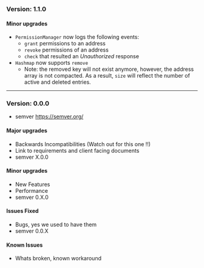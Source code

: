 
### Version: 1.1.0

#### Minor upgrades
* `PermissionManager` now logs the following events: 
   * `grant` permissions to an address
   * `revoke` permissions of an address
   * `check` that resulted an _Unauthorized_ response
* `Hashmap` now supports `remove`
   * Note: the removed key will not exist anymore, however, the address array is not compacted. As a result, `size` will reflect the number of active and deleted entries.

------------

### Version: 0.0.0
* semver https://semver.org/

#### Major upgrades
* Backwards Incompatibilities (Watch out for this one !!)
* Link to requirements and client facing documents
* semver X.0.0

#### Minor upgrades
* New Features
* Performance
* semver 0.X.0

#### Issues Fixed
* Bugs, yes we used to have them
* semver 0.0.X

#### Known Issues
* Whats broken, known workaround

